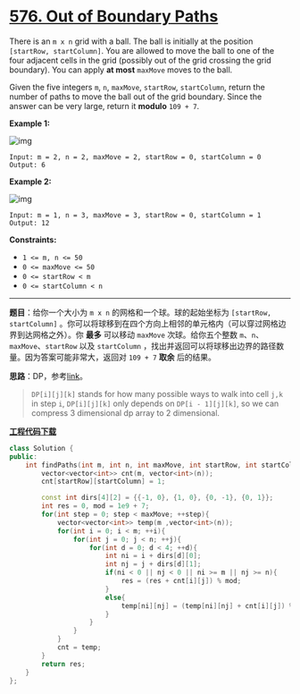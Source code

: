 # [576. Out of Boundary Paths](https://leetcode.com/problems/out-of-boundary-paths/)

There is an `m x n` grid with a ball. The ball is initially at the position `[startRow, startColumn]`. You are allowed to move the ball to one of the four adjacent cells in the grid (possibly out of the grid crossing the grid boundary). You can apply **at most** `maxMove` moves to the ball.

Given the five integers `m`, `n`, `maxMove`, `startRow`, `startColumn`, return the number of paths to move the ball out of the grid boundary. Since the answer can be very large, return it **modulo** `109 + 7`.

**Example 1:**

![img](https://assets.leetcode.com/uploads/2021/04/28/out_of_boundary_paths_1.png)

```
Input: m = 2, n = 2, maxMove = 2, startRow = 0, startColumn = 0
Output: 6
```

**Example 2:**

![img](https://assets.leetcode.com/uploads/2021/04/28/out_of_boundary_paths_2.png)

```
Input: m = 1, n = 3, maxMove = 3, startRow = 0, startColumn = 1
Output: 12
```

**Constraints:**

- `1 <= m, n <= 50`
- `0 <= maxMove <= 50`
- `0 <= startRow < m`
- `0 <= startColumn < n`

-----

**题目**：给你一个大小为 `m x n` 的网格和一个球。球的起始坐标为 `[startRow, startColumn]` 。你可以将球移到在四个方向上相邻的单元格内（可以穿过网格边界到达网格之外）。你 **最多** 可以移动 `maxMove` 次球。给你五个整数 `m`、`n`、`maxMove`、`startRow` 以及 `startColumn` ，找出并返回可以将球移出边界的路径数量。因为答案可能非常大，返回对 `109 + 7` **取余** 后的结果。

**思路**：DP，参考[link](https://leetcode.com/problems/out-of-boundary-paths/discuss/102967/Java-Solution-DP-with-space-compression)。

> `DP[i][j][k]` stands for how many possible ways to walk into cell `j,k` in step `i`, `DP[i][j][k]` only depends on `DP[i - 1][j][k]`, so we can compress 3 dimensional dp array to 2 dimensional.

[**工程代码下载**](https://github.com/shenkh/leetcode)

```cpp
class Solution {
public:
    int findPaths(int m, int n, int maxMove, int startRow, int startColumn) {
        vector<vector<int>> cnt(m, vector<int>(n));
        cnt[startRow][startColumn] = 1;

        const int dirs[4][2] = {{-1, 0}, {1, 0}, {0, -1}, {0, 1}};
        int res = 0, mod = 1e9 + 7;
        for(int step = 0; step < maxMove; ++step){
            vector<vector<int>> temp(m ,vector<int>(n));
            for(int i = 0; i < m; ++i){
                for(int j = 0; j < n; ++j){
                    for(int d = 0; d < 4; ++d){
                        int ni = i + dirs[d][0];
                        int nj = j + dirs[d][1];
                        if(ni < 0 || nj < 0 || ni >= m || nj >= n){
                            res = (res + cnt[i][j]) % mod;
                        }
                        else{
                            temp[ni][nj] = (temp[ni][nj] + cnt[i][j]) % mod;
                        }
                    }
                }
            }
            cnt = temp;
        }
        return res;
    }
};
```
